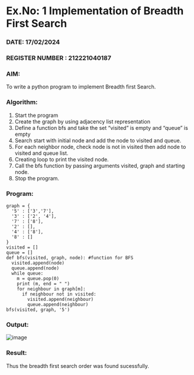 # Ex.No: 1  Implementation of Breadth First Search 
### DATE: 17/02/2024                                                                       
### REGISTER NUMBER : 212221040187
### AIM: 
To write a python program to implement Breadth first Search. 
### Algorithm:
1. Start the program
2. Create the graph by using adjacency list representation
3. Define a function bfs and take the set “visited” is empty and “queue” is empty
4. Search start with initial node and add the node to visited and queue.
5. For each neighbor node, check node is not in visited then add node to visited and queue list.
6.  Creating loop to print the visited node.
7.   Call the bfs function by passing arguments visited, graph and starting node.
8.   Stop the program.
### Program:
~~~
graph = {
  '5' : ['3','7'],
  '3' : ['2', '4'],
  '7' : ['8'],
  '2' : [],
  '4' : ['8'],
  '8' : []
}
visited = [] 
queue = []    
def bfs(visited, graph, node): #function for BFS
  visited.append(node)
  queue.append(node)
  while queue:          
    m = queue.pop(0) 
    print (m, end = " ") 
    for neighbour in graph[m]:
      if neighbour not in visited:
        visited.append(neighbour)
        queue.append(neighbour)
bfs(visited, graph, '5')  
~~~

### Output:
![image](https://github.com/yuvaraj-csk/AI_Lab_2023-24/assets/134052574/2e167707-149e-4538-850e-ad84da959eb3)

### Result:
Thus the breadth first search order was found sucessfully.
